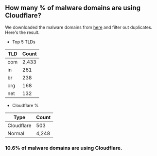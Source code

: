 ## How many % of malware domains are using Cloudflare?


We downloaded the malware domains from [here](https://urlhaus.abuse.ch) and filter out duplicates.
Here's the result.


[//]: # (start replacement)


- Top 5 TLDs

| TLD | Count |
| --- | --- |
| com | 2,433 |
| in | 261 |
| br | 238 |
| org | 168 |
| net | 132 |


- Cloudflare %

| Type | Count |
| --- | --- |
| Cloudflare | 503 |
| Normal | 4,248 |


### 10.6% of malware domains are using Cloudflare.
